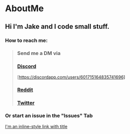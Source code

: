 # AboutMe
## Hi I'm Jake and I code small stuff.

### How to reach me: <br>
> ### **Send me a DM via** <br>
> ### **[Discord](https://discordapp.com/users/601715164835741696)** <br>
> [https://discordapp.com/users/601715164835741696] <br>
> ### **[Reddit](https://www.reddit.com/user/JakeGame3)** <br>
> ### **[Twitter](https://twitter.com/Jake_Game3)**
### Or start an issue in the "Issues" Tab
[I'm an inline-style link with title](https://www.google.com "Google's Homepage")
